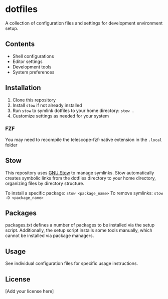 # dotfiles

A collection of configuration files and settings for development environment setup.

## Contents

- Shell configurations
- Editor settings
- Development tools
- System preferences

## Installation

1. Clone this repository
2. Install `stow` if not already installed
3. Run `stow` to symlink dotfiles to your home directory: `stow .`
4. Customize settings as needed for your system

### FZF 

You may need to recompile the telescope-fzf-native extension in the `.local` folder
## Stow

This repository uses [GNU Stow](https://www.gnu.org/software/stow/) to manage symlinks. Stow automatically creates symbolic links from the dotfiles directory to your home directory, organizing files by directory structure.

To install a specific package: `stow <package_name>`
To remove symlinks: `stow -D <package_name>`

## Packages

packages.txt defines a number of packages to be installed via the setup script. 
Additionally, the setup script installs some tools manually, which cannot be installed via package managers.

## Usage

See individual configuration files for specific usage instructions.

## License

[Add your license here]
